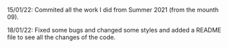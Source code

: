 15/01/22: Commited all the work I did from Summer 2021 (from the mounth 09).

18/01/22: Fixed some bugs and changed some styles and added a README file to see all the changes of the code.
